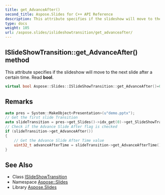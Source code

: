 ```yaml
---
title: get_AdvanceAfter()
second_title: Aspose.Slides for C++ API Reference
description: This attribute specifies if the slideshow will move to the next slide after a certain time. Read bool.
type: docs
weight: 105
url: /aspose.slides/islideshowtransition/get_advanceafter/
---
```

## ISlideShowTransition::get_AdvanceAfter() method


This attribute specifies if the slideshow will move to the next slide after a certain time. Read **bool**.

```cpp
virtual bool Aspose::Slides::ISlideShowTransition::get_AdvanceAfter()=0
```

## Remarks



```cpp
auto pres = System::MakeObject<Presentation>(u"demo.pptx");
// Get the first slide Transition
auto slideTransition = pres->get_Slides()->idx_get(0)->get_SlideShowTransition();
// Check if the Advance Slide After flag is checked
if (slideTransition->get_AdvanceAfter())
{
    // Get the Advance Slide After Time value
    uint32_t advanceAfterTime = slideTransition->get_AdvanceAfterTime();
}
```

## See Also

* Class [ISlideShowTransition](../)
* Namespace [Aspose::Slides](../../)
* Library [Aspose.Slides](../../../)